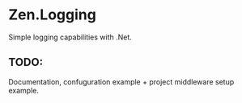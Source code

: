 # Zen.Logging
Simple logging capabilities with .Net.

## TODO:
Documentation, confuguration example + project middleware setup example.
